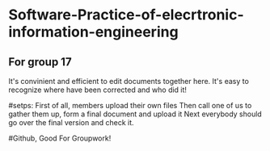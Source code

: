 # Software-Practice-of-elecrtronic-information-engineering
## For group 17

It's convinient and efficient to edit documents together here.
It's easy to recognize where have been corrected and who did it!

#setps:
First of all, members upload their own files
Then call one of us to gather them up, form a final document and upload it
Next everybody should go over the final version and check it. 


#Github, Good For Groupwork!
